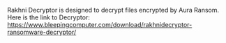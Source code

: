 Rakhni Decryptor is designed to decrypt files encrypted by Aura Ransom.\
Here is the link to Decryptor:\
https://www.bleepingcomputer.com/download/rakhnidecryptor-ransomware-decryptor/
